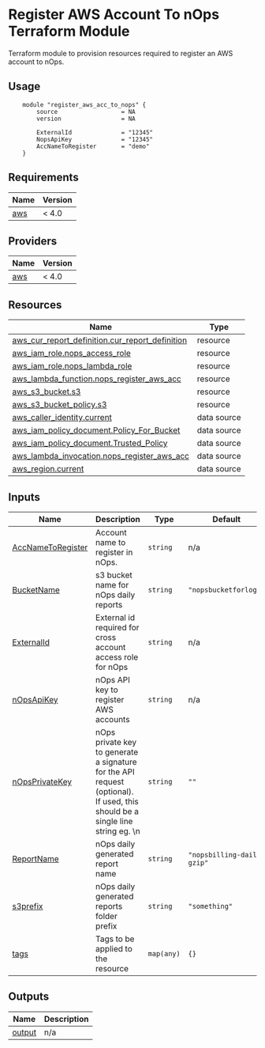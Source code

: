 # Register AWS Account To nOps Terraform Module

Terraform module to provision resources required to register an AWS account to nOps.

## Usage
```hcl
    module "register_aws_acc_to_nops" {
        source                  = NA
        version                 = NA

        ExternalId              = "12345"
        NopsApiKey              = "12345"
        AccNameToRegister       = "demo"
    }
```
## Requirements

| Name | Version |
|------|---------|
| <a name="requirement_aws"></a> [aws](#requirement\_aws) | < 4.0 |

## Providers

| Name | Version |
|------|---------|
| <a name="provider_aws"></a> [aws](#provider\_aws) | < 4.0 |


## Resources

| Name | Type |
|------|------|
| [aws_cur_report_definition.cur_report_definition](https://registry.terraform.io/providers/hashicorp/aws/latest/docs/resources/cur_report_definition) | resource |
| [aws_iam_role.nops_access_role](https://registry.terraform.io/providers/hashicorp/aws/latest/docs/resources/iam_role) | resource |
| [aws_iam_role.nops_lambda_role](https://registry.terraform.io/providers/hashicorp/aws/latest/docs/resources/iam_role) | resource |
| [aws_lambda_function.nops_register_aws_acc](https://registry.terraform.io/providers/hashicorp/aws/latest/docs/resources/lambda_function) | resource |
| [aws_s3_bucket.s3](https://registry.terraform.io/providers/hashicorp/aws/latest/docs/resources/s3_bucket) | resource |
| [aws_s3_bucket_policy.s3](https://registry.terraform.io/providers/hashicorp/aws/latest/docs/resources/s3_bucket_policy) | resource |
| [aws_caller_identity.current](https://registry.terraform.io/providers/hashicorp/aws/latest/docs/data-sources/caller_identity) | data source |
| [aws_iam_policy_document.Policy_For_Bucket](https://registry.terraform.io/providers/hashicorp/aws/latest/docs/data-sources/iam_policy_document) | data source |
| [aws_iam_policy_document.Trusted_Policy](https://registry.terraform.io/providers/hashicorp/aws/latest/docs/data-sources/iam_policy_document) | data source |
| [aws_lambda_invocation.nops_register_aws_acc](https://registry.terraform.io/providers/hashicorp/aws/latest/docs/data-sources/lambda_invocation) | data source |
| [aws_region.current](https://registry.terraform.io/providers/hashicorp/aws/latest/docs/data-sources/region) | data source |

## Inputs

| Name | Description | Type | Default | Required |
|------|-------------|------|---------|:--------:|
| <a name="input_AccNameToRegister"></a> [AccNameToRegister](#input\_AccNameToRegister) | Account name to register in nOps. | `string` | n/a | yes |
| <a name="input_BucketName"></a> [BucketName](#input\_BucketName) | s3 bucket name for nOps daily reports | `string` | `"nopsbucketforlogs"` | no |
| <a name="input_ExternalId"></a> [ExternalId](#input\_ExternalId) | External id required for cross account access role for nOps | `string` | n/a | yes |
| <a name="input_nOpsApiKey"></a> [nOpsApiKey](#input\_nOpsApiKey) | nOps API key to register AWS accounts | `string` | n/a | yes |
| <a name="input_nOpsPrivateKey"></a> [nOpsPrivateKey](#input\_nOpsPrivateKey) | nOps private key to generate a signature for the API request (optional). If used, this should be a single line string eg. \\n | `string` | `""` | no |
| <a name="input_ReportName"></a> [ReportName](#input\_ReportName) | nOps daily generated report name | `string` | `"nopsbilling-daily-gzip"` | no |
| <a name="input_s3prefix"></a> [s3prefix](#input\_s3prefix) | nOps daily generated reports folder prefix | `string` | `"something"` | no |
| <a name="input_tags"></a> [tags](#input\_tags) | Tags to be applied to the resource | `map(any)` | `{}` | no |

## Outputs

| Name | Description |
|------|-------------|
| <a name="output_output"></a> [output](#output\_output) | n/a |
